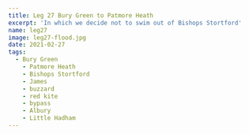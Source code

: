 ```yaml
---
title: Leg 27 Bury Green to Patmore Heath
excerpt: 'In which we decide not to swim out of Bishops Stortford'
name: leg27
image: leg27-flood.jpg
date: 2021-02-27
tags:
  - Bury Green
    - Patmore Heath
    - Bishops Stortford
    - James
    - buzzard
    - red kite
    - bypass
    - Albury
    - Little Hadham
---
```


